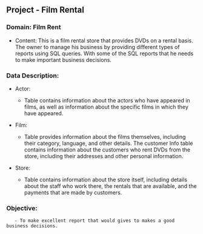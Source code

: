 ## Project - Film Rental
 ### Domain: Film Rent
- Content:  This is a film rental store that provides DVDs on a rental basis. The owner to manage his business by providing different types of reports using SQL queries.
            With some of the SQL reports that he needs to make important business decisions.
### Data Description:
 - Actor:
    -  Table contains information about the actors who have appeared in films, as well as information about the specific films in which they have appeared. 

 - Film:
    - Table provides information about the films themselves, including their category, language, and other details. 
The customer Info table contains information about the customers who rent DVDs from the store, including their addresses and other personal information. 

 - Store:
    - Table contains information about the store itself, including details about the staff who work there, the rentals that are available, and the payments that are made by customers.
      
### Objective:
       - To make excellent report that would gives to makes a good business decisions.

    
